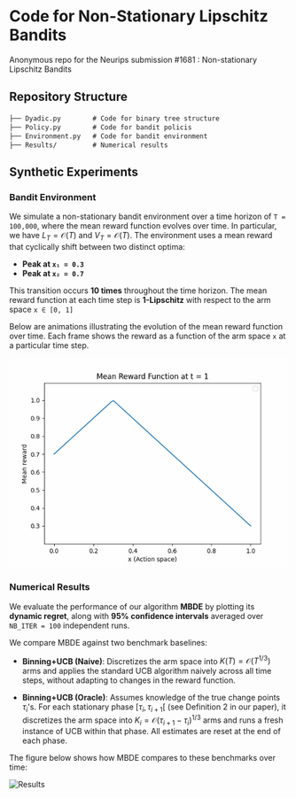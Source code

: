 # Code for Non-Stationary Lipschitz Bandits

Anonymous repo for the Neurips submission #1681 : Non-stationary Lipschitz Bandits

## Repository Structure

``` shell
├── Dyadic.py        # Code for binary tree structure
├── Policy.py        # Code for bandit policis
├── Environment.py   # Code for bandit environment
├── Results/         # Numerical results
```

## Synthetic Experiments

### Bandit Environment
We simulate a non-stationary bandit environment over a time horizon of `T = 100,000`, where the mean reward function evolves over time. In particular, we have $L_T=\mathcal{O}(T)$ and $V_T = \mathcal{O}(T)$. The environment uses a mean reward that cyclically shift between two distinct optima:
- **Peak at `x₁ = 0.3`**
- **Peak at `x₂ = 0.7`**
  
This transition occurs **10 times** throughout the time horizon. The mean reward function at each time step is **1-Lipschitz** with respect to the arm space `x ∈ [0, 1]`

Below are animations illustrating the evolution of the mean reward function over time. Each frame shows the reward as a function of the arm space `x` at a particular time step.

![Mean reward](mean_reward_evolution.gif)


### Numerical Results

We evaluate the performance of our algorithm **MBDE** by plotting its **dynamic regret**, along with **95% confidence intervals** averaged over `NB_ITER = 100` independent runs.

We compare MBDE against two benchmark baselines:

- **Binning+UCB (Naive)**: Discretizes the arm space into $K(T) = \mathcal{O}(T^{1/3})$ arms and applies the standard UCB algorithm naively across all time steps, without adapting to changes in the reward function.

- **Binning+UCB (Oracle)**: Assumes knowledge of the true change points $\tau_i$'s. For each stationary phase $[\tau_{i}, \tau_{i+1}[$ (see Definition 2 in our paper), it discretizes the arm space into $K_i = \mathcal{O}(\tau_{i+1} - \tau_i)^{1/3}$ arms and runs a fresh instance of UCB within that phase. All estimates are reset at the end of each phase.

The figure below shows how MBDE compares to these benchmarks over time:

![Results](regret_plot.png)
